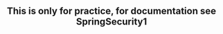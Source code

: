 <h2 align="center">This is only for practice, for documentation see <strong>SpringSecurity1</strong></h2>